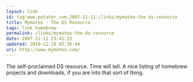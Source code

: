 ```yaml
---
layout: link
id: tag:www.patater.com,2007-11-11:/links/mymateo-the-ds-resource
title: Mymateo - The DS Resource
tags: link homebrew
permalink: /links/mymateo-the-ds-resource
date: 2007-11-11 23:41:13
updated: 2010-12-19 03:36:44
uri: http://www.mymateo.com/
---
```

The self-proclaimed DS resource. Time will tell. A nice listing of homebrew
projects and downloads, if you are into that sort of thing.
